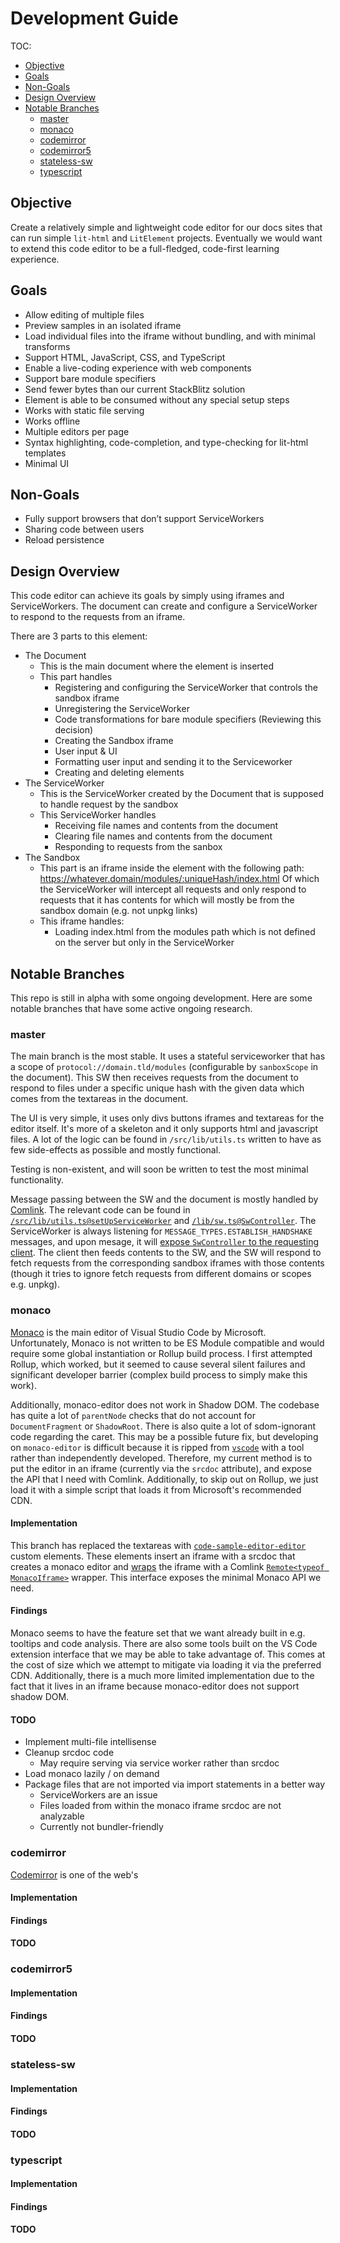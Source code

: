 # Development Guide

TOC:

- [Objective](#Objective)
- [Goals](#Goals)
- [Non-Goals](#Non-Goals)
- [Design Overview](#Design-Overview)
- [Notable Branches](#Notable-Branches)
  - [master](#master)
  - [monaco](#monaco)
  - [codemirror](#codemirror)
  - [codemirror5](#codemirror5)
  - [stateless-sw](#stateless-sw)
  - [typescript](#typescript)

## Objective

Create a relatively simple and lightweight code editor for our docs sites that
can run simple `lit-html` and `LitElement` projects. Eventually we would want to
extend this code editor to be a full-fledged, code-first learning experience.

## Goals

- Allow editing of multiple files
- Preview samples in an isolated iframe
- Load individual files into the iframe without bundling, and with minimal
  transforms
- Support HTML, JavaScript, CSS, and TypeScript
- Enable a live-coding experience with web components
- Support bare module specifiers
- Send fewer bytes than our current StackBlitz solution
- Element is able to be consumed without any special setup steps
- Works with static file serving
- Works offline
- Multiple editors per page
- Syntax highlighting, code-completion, and type-checking for lit-html templates
- Minimal UI

## Non-Goals

- Fully support browsers that don’t support ServiceWorkers
- Sharing code between users
- Reload persistence

## Design Overview

This code editor can achieve its goals by simply using iframes and
ServiceWorkers. The document can create and configure a ServiceWorker to respond
to the requests from an iframe.

There are 3 parts to this element:

- The Document
  - This is the main document where the element is inserted
  - This part handles
    - Registering and configuring the ServiceWorker that controls the sandbox
      iframe
    - Unregistering the ServiceWorker
    - Code transformations for bare module specifiers (Reviewing this decision)
    - Creating the Sandbox iframe
    - User input & UI
    - Formatting user input and sending it to the Serviceworker
    - Creating and deleting elements
- The ServiceWorker
  - This is the ServiceWorker created by the Document that is supposed to handle
    request by the sandbox
  - This ServiceWorker handles
    - Receiving file names and contents from the document
    - Clearing file names and contents from the document
    - Responding to requests from the sanbox
- The Sandbox
  - This part is an iframe inside the element with the following path:
    https://whatever.domain/modules/:uniqueHash/index.html
    Of which the ServiceWorker will intercept all requests and only respond to
    requests that it has contents for which will mostly be from the sandbox
    domain (e.g. not unpkg links)
  - This iframe handles:
    - Loading index.html from the modules path which is not defined on the
      server but only in the ServiceWorker

## Notable Branches

This repo is still in alpha with some ongoing development. Here are some notable
branches that have some active ongoing research.

### master

The main branch is the most stable. It uses a stateful serviceworker that has
a scope of `protocol://domain.tld/modules` (configurable by `sanboxScope` in the
document). This SW then receives requests from the document to respond to files
under a specific unique hash with the given data which comes from the textareas
in the document.

The UI is very simple, it uses only divs buttons iframes and textareas for the
editor itself. It's more of a skeleton and it only supports html and javascript
files. A lot of the logic can be found in `/src/lib/utils.ts` written to have as
few side-effects as possible and mostly functional.

Testing is non-existent, and will soon be written to test the most minimal
functionality.

Message passing between the SW and the document is mostly handled by
[Comlink](https://github.com/GoogleChromeLabs/comlink). The relevant code can be
found in
[`/src/lib/utils.ts@setUpServiceWorker`](https://github.com/PolymerLabs/code-sample-editor/blob/master/src/lib/util.ts#L90)
and
[`/lib/sw.ts@SwController`](https://github.com/PolymerLabs/code-sample-editor/blob/master/src/sw.ts#L61).
The ServiceWorker is always listening for `MESSAGE_TYPES.ESTABLISH_HANDSHAKE`
messages, and upon mesage, it will
[expose `SwController` to the requesting client](https://github.com/PolymerLabs/code-sample-editor/blob/master/src/sw.ts#L16).
The client then feeds contents to the SW, and the SW will respond to fetch
requests from the corresponding sandbox iframes with those contents (though it
tries to ignore fetch requests from different domains or scopes e.g. unpkg).

### monaco

[Monaco](https://github.com/microsoft/monaco-editor) is the main editor of
Visual Studio Code by Microsoft. Unfortunately, Monaco is not written to be ES
Module compatible and would require some global instantiation or Rollup build
process. I first attempted Rollup, which worked, but it seemed to cause several
silent failures and significant developer barrier (complex build process to
simply make this work).

Additionally, monaco-editor does not work in Shadow DOM. The codebase has quite
a lot of `parentNode` checks that do not account for `DocumentFragment` or
`ShadowRoot`. There is also quite a lot of sdom-ignorant code regarding the
caret. This may be a possible future fix, but developing on `monaco-editor` is
difficult because it is ripped from
[`vscode`](https://github.com/microsoft/vscode) with a tool rather than
independently developed. Therefore, my current method is to put the editor in an
iframe (currently via the `srcdoc` attribute), and expose the API that I need
with Comlink. Additionally, to skip out on Rollup, we just load it with a simple
script that loads it from Microsoft's recommended CDN.

#### Implementation

This branch has replaced the textareas with
[`code-sample-editor-editor`](https://github.com/PolymerLabs/code-sample-editor/blob/329462e6540e6fc143fbfd9889b0f7b50ed5165a/src/lib/code-sample-editor-editor.ts)
custom elements. These elements insert an iframe with a srcdoc that creates a
monaco editor and
[wraps](https://github.com/PolymerLabs/code-sample-editor/blob/monaco/src/lib/code-sample-editor-editor.ts#L98)
the iframe with a Comlink
[`Remote<typeof MonacoIframe>`](https://github.com/PolymerLabs/code-sample-editor/blob/monaco/src/lib/monaco-iframe-script.ts#L34)
wrapper. This interface exposes the minimal Monaco API we need.

#### Findings

Monaco seems to have the feature set that we want already built in e.g. tooltips
and code analysis. There are also some tools built on the VS Code extension
interface that we may be able to take advantage of. This comes at the cost of
size which we attempt to mitigate via loading it via the preferred CDN.
Additionally, there is a much more limited implementation due to the fact that
it lives in an iframe because monaco-editor does not support shadow DOM.

#### TODO

- Implement multi-file intellisense
- Cleanup srcdoc code
  - May require serving via service worker rather than srcdoc
- Load monaco lazily / on demand
- Package files that are not imported via import statements in a better way
  - ServiceWorkers are an issue
  - Files loaded from within the monaco iframe srcdoc are not analyzable
  - Currently not bundler-friendly

### codemirror

[Codemirror](https://codemirror.net/) is one of the web's

#### Implementation

#### Findings

#### TODO

### codemirror5

#### Implementation

#### Findings

#### TODO

### stateless-sw

#### Implementation

#### Findings

#### TODO

### typescript

#### Implementation

#### Findings

#### TODO
